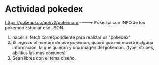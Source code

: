 # Actividad pokedex
https://pokeapi.co/api/v2/pokemon/ ----> Poke api con INFO de los pokemon
Estudiar ese JSON.
1) hacer el fetch correspondiente para realizar un "pokedex"
2) Si ingreso el nombre de ese pokemon, quiero que me muestre alguna informacion, la que quieran y una imagen del pokemon. (type, stripes, abilities las mas comunes)
3) Sean libres con el tema diseño.
